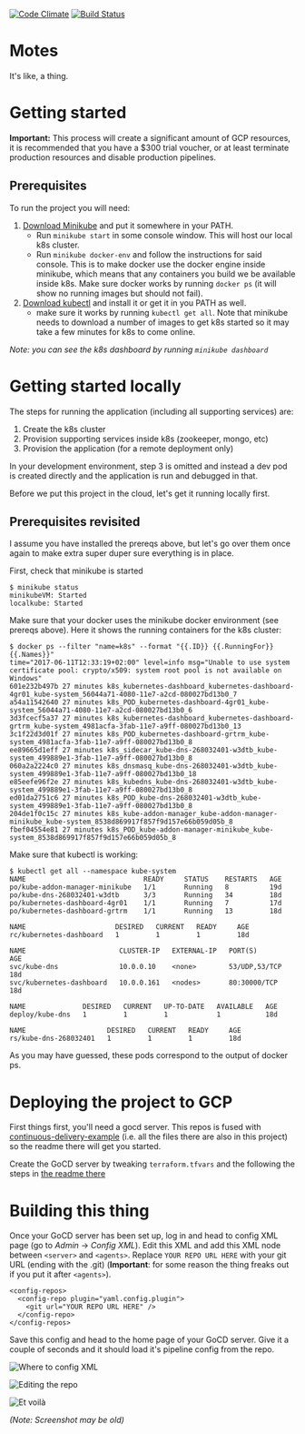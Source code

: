 [![Code Climate](https://codeclimate.com/github/cilliemalan/motes.png)](https://codeclimate.com/github/cilliemalan/motes)
[![Build Status](https://travis-ci.org/cilliemalan/motes.png)](https://travis-ci.org/cilliemalan/motes)

# Motes
It's like, a thing.

# Getting started
**Important:** This process will create a significant amount of GCP resources, it
is recommended that you have a $300 trial voucher, or at least terminate production
resources and disable production pipelines.


## Prerequisites
To run the project you will need:
1. [Download Minikube](https://github.com/kubernetes/minikube/releases) and put it
   somewhere in your PATH.
   - Run `minikube start` in some console window. This will host our local k8s cluster.
   - Run `minikube docker-env` and follow the instructions for said console. This
     is to make docker use the docker engine inside minikube, which means that any
     containers you build we be available inside k8s. Make sure docker works by
     running `docker ps` (it will show no running images but should not fail).
2. [Download kubectl](https://kubernetes.io/docs/tasks/tools/install-kubectl/) and
   install it or get it in you PATH as well.
   - make sure it works by running `kubectl get all`. Note that minikube needs to
     download a number of images to get k8s started so it may take a few minutes
     for k8s to come online.

*Note: you can see the k8s dashboard by running `minikube dashboard`*

# Getting started locally
The steps for running the application (including all supporting services) are:
  1. Create the k8s cluster
  2. Provision supporting services inside k8s (zookeeper, mongo, etc)
  3. Provision the application (for a remote deployment only)

In your development environment, step 3 is omitted and instead a dev pod is created 
directly and the application is run and debugged in that.

Before we put this project in the cloud, let's get it running locally first.

## Prerequisites revisited
I assume you have installed the prereqs above, but let's go over them once again to make
extra super duper sure everything is in place.

First, check that minikube is started
```
$ minikube status
minikubeVM: Started
localkube: Started
```

Make sure that your docker uses the minikube docker environment (see prereqs above).
Here it shows the running containers for the k8s cluster:
```
$ docker ps --filter "name=k8s" --format "{{.ID}} {{.RunningFor}} {{.Names}}"
time="2017-06-11T12:33:19+02:00" level=info msg="Unable to use system certificate pool: crypto/x509: system root pool is not available on Windows"
601e232b497b 27 minutes k8s_kubernetes-dashboard_kubernetes-dashboard-4gr01_kube-system_56044a71-4080-11e7-a2cd-080027bd13b0_7
a54a11542640 27 minutes k8s_POD_kubernetes-dashboard-4gr01_kube-system_56044a71-4080-11e7-a2cd-080027bd13b0_6
3d3fcecf5a37 27 minutes k8s_kubernetes-dashboard_kubernetes-dashboard-grtrm_kube-system_4981acfa-3fab-11e7-a9ff-080027bd13b0_13
3c1f22d3d01f 27 minutes k8s_POD_kubernetes-dashboard-grtrm_kube-system_4981acfa-3fab-11e7-a9ff-080027bd13b0_8
ee89665d1eff 27 minutes k8s_sidecar_kube-dns-268032401-w3dtb_kube-system_499889e1-3fab-11e7-a9ff-080027bd13b0_8
060a2a2224c0 27 minutes k8s_dnsmasq_kube-dns-268032401-w3dtb_kube-system_499889e1-3fab-11e7-a9ff-080027bd13b0_18
e85eefe96f2e 27 minutes k8s_kubedns_kube-dns-268032401-w3dtb_kube-system_499889e1-3fab-11e7-a9ff-080027bd13b0_8
ed01da2751c6 27 minutes k8s_POD_kube-dns-268032401-w3dtb_kube-system_499889e1-3fab-11e7-a9ff-080027bd13b0_8
204de1f0c15c 27 minutes k8s_kube-addon-manager_kube-addon-manager-minikube_kube-system_8538d869917f857f9d157e66b059d05b_8
fbef04554e81 27 minutes k8s_POD_kube-addon-manager-minikube_kube-system_8538d869917f857f9d157e66b059d05b_8
```

Make sure that kubectl is working:
```
$ kubectl get all --namespace kube-system
NAME                             READY     STATUS    RESTARTS   AGE
po/kube-addon-manager-minikube   1/1       Running   8          19d
po/kube-dns-268032401-w3dtb      3/3       Running   34         18d
po/kubernetes-dashboard-4gr01    1/1       Running   7          17d
po/kubernetes-dashboard-grtrm    1/1       Running   13         18d

NAME                      DESIRED   CURRENT   READY     AGE
rc/kubernetes-dashboard   1         1         1         18d

NAME                       CLUSTER-IP   EXTERNAL-IP   PORT(S)         AGE
svc/kube-dns               10.0.0.10    <none>        53/UDP,53/TCP   18d
svc/kubernetes-dashboard   10.0.0.161   <nodes>       80:30000/TCP    18d

NAME              DESIRED   CURRENT   UP-TO-DATE   AVAILABLE   AGE
deploy/kube-dns   1         1         1            1           18d

NAME                    DESIRED   CURRENT   READY     AGE
rs/kube-dns-268032401   1         1         1         18d
```

As you may have guessed, these pods correspond to the output of docker ps.

# Deploying the project to GCP

First things first, you'll need a gocd server. This repos is fused with
[continuous-delivery-example](https://github.com/cilliemalan/continuous-delivery-example)
(i.e. all the files there are also in this project) so the readme there will get you
started.

Create the GoCD server by tweaking `terraform.tfvars` and the following the steps in
[the readme there](https://github.com/cilliemalan/continuous-delivery-example#continuous-delivery-example)

# Building this thing
Once your GoCD server has been set up, log in and head to config XML page 
(go to *Admin* -> *Config XML*). Edit this XML and add this XML node between
`<server>` and `<agents>`. Replace `YOUR REPO URL HERE` with your git URL (ending
with the .git) (**Important**: for some reason the thing freaks out if you put
it after `<agents>`).
```
<config-repos>
  <config-repo plugin="yaml.config.plugin">
    <git url="YOUR REPO URL HERE" />
  </config-repo>
</config-repos>
```
Save this config and head to the home page of your GoCD server. Give it a couple
of seconds and it should load it's pipeline config from the repo.

![Where to config XML](https://i.imgur.com/CdOECi6.png)

![Editing the repo](https://i.imgur.com/a9SdHMd.png)

![Et voilà](https://i.imgur.com/GSPCyEH.png)

*(Note: Screenshot may be old)*
